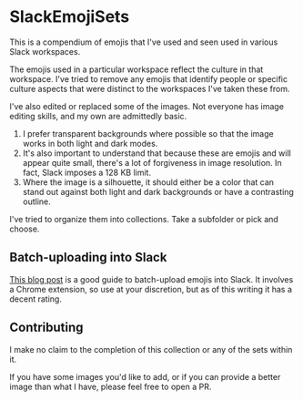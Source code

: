 # SlackEmojiSets

This is a compendium of emojis that I've used and seen used in various Slack workspaces.

The emojis used in a particular workspace reflect the culture in that workspace.  I've tried to remove any emojis that identify people or specific culture aspects that were distinct to the workspaces I've taken these from.

I've also edited or replaced some of the images.  Not everyone has image editing skills, and my own are admittedly basic.

1. I prefer transparent backgrounds where possible so that the image works in both light and dark modes.
2. It's also important to understand that because these are emojis and will appear quite small, there's a lot of forgiveness in image resolution.  In fact, Slack imposes a 128 KB limit.
3. Where the image is a silhouette, it should either be a color that can stand out against both light and dark backgrounds or have a contrasting outline.

I've tried to organize them into collections.  Take a subfolder or pick and choose.

## Batch-uploading into Slack

[This blog post](https://manychat.com/blog/quick-tip-how-to-bulk-upload-custom-slack-emojis/) is a good guide to batch-upload emojis into Slack.  It involves a Chrome extension, so use at your discretion, but as of this writing it has a decent rating.

## Contributing

I make no claim to the completion of this collection or any of the sets within it.

If you have some images you'd like to add, or if you can provide a better image than what I have, please feel free to open a PR.
